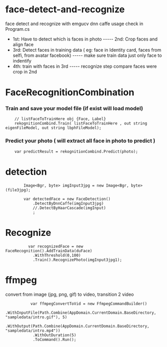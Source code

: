 # face-detect-and-recognize
face detect and recognize with emgucv dnn caffe usage check in Program.cs
- 1st: Have to detect which is faces in photo
----- 2nd: Crop faces and align face
- 3rd: Detect faces in training data ( eg: face in Identity card, faces from selfi, from avatar facebook) 
----- make sure train data just only face to indentify
- 4th: train with faces in 3rd
----- recognize step compare faces were crop in 2nd

# FaceRecognitionCombination

### Train and save your model file (if exist will load model)
        // listFaceToTrainHere obj {Face, Label}
        rekognitionCombind.Train( listFaceToTrainHere , out string eigenFileModel, out string lbphFileModel);

### Predict your photo ( will extract all face in photo to predict )
        var predictResult = rekognitionCombind.Predict(photo);

# detection

            Image<Bgr, byte> imgInput3jpg = new Image<Bgr, byte>(file3jpg);
            
            var detectedFace = new FaceDetection()
                .DetectByDnnCaffe(imgInput3jpg)
                //.DetectByHaarCascade(imgInput)
                ;

# Recognize
              var recognizedFace = new FaceRecognition().AddTrainData(duFace)
                .WithThreshold(0,100)
                .Train().RecognizePhoto(imgInput3jpg1);
                
# ffmpeg 
convert from image (jpg, png, gif) to video, transition 2 video

               var ffmpegConvertToVid = new FfmpegCommandBuilder()
                .WithInputFile(Path.Combine(AppDomain.CurrentDomain.BaseDirectory, "sampledata/intro.gif"), 5)
                .WithOutput(Path.Combine(AppDomain.CurrentDomain.BaseDirectory, "sampledata/intro.mp4"))
                .WithOutDuration(5)
                .ToCommand().Run();

 
